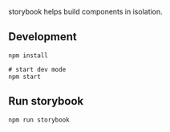 storybook helps build components in isolation.

## Development

```shell
npm install

# start dev mode
npm start
```

## Run storybook

```
npm run storybook
```